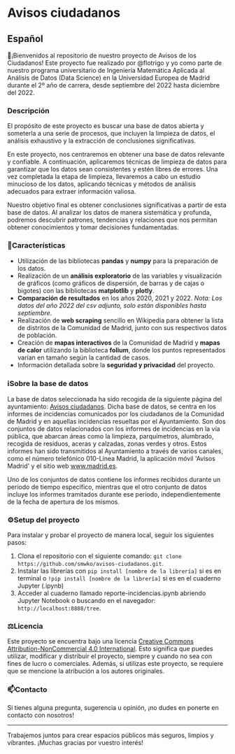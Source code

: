 # Avisos ciudadanos

## Español
👋¡Bienvenidos al repositorio de nuestro proyecto de Avisos de los Ciudadanos! Este proyecto fue realizado por @flotrigo y yo como parte de nuestro programa universitario de Ingeniería Matemática Aplicada al Análisis de Datos (Data Science) en la Universidad Europea de Madrid durante el 2º año de carrera, desde septiembre del 2022 hasta diciembre del 2022. 
### Descripción
El propósito de este proyecto es buscar una base de datos abierta y someterla a una serie de procesos, que incluyen la limpieza de datos, el análisis exhaustivo y la extracción de conclusiones significativas.

En este proyecto, nos centraremos en obtener una base de datos relevante y confiable. A continuación, aplicaremos técnicas de limpieza de datos para garantizar que los datos sean consistentes y estén libres de errores. Una vez completada la etapa de limpieza, llevaremos a cabo un estudio minucioso de los datos, aplicando técnicas y métodos de análisis adecuados para extraer información valiosa.

Nuestro objetivo final es obtener conclusiones significativas a partir de esta base de datos. Al analizar los datos de manera sistemática y profunda, podremos descubrir patrones, tendencias y relaciones que nos permitan obtener conocimientos y tomar decisiones fundamentadas.

### 🌟Características
- Utilización de las bibliotecas **pandas** y **numpy** para la preparación de los datos.
- Realización de un **análisis exploratorio** de las variables y visualización de gráficos (como gráficos de dispersión, de barras y de cajas o bigotes) con las bibliotecas **matplotlib** y **plotly**.
- **Comparación de resultados** en los años 2020, 2021 y 2022. *Nota: Los datos del año 2022 del csv adjunto, solo están disponibles hasta septiembre*.
- Realización de **web scraping** sencillo en Wikipedia para obtener la lista de distritos de la Comunidad de Madrid, junto con sus respectivos datos de población.
- Creación de **mapas interactivos** de la Comunidad de Madrid y **mapas de calor** utilizando la biblioteca **folium**, donde los puntos representados varían en tamaño según la cantidad de casos.
- Información detallada sobre la **seguridad y privacidad** del proyecto.

### ℹ️Sobre la base de datos
La base de datos seleccionada ha sido recogida de la siguiente página del ayuntamiento: [Avisos ciudadanos](https://datos.madrid.es/portal/site/egob/menuitem.c05c1f754a33a9fbe4b2e4b284f1a5a0/?vgnextoid=fd6112695c6bb410VgnVCM1000000b205a0aRCRD&vgnextchannel=374512b9ace9f310VgnVCM100000171f5a0aRCRD&vgnextfmt=default). Dicha base de datos, se centra en los informes de incidencias comunicados por los ciudadanos de la Comunidad de Madrid y en aquellas incidencias resueltas por el Ayuntamiento. Son dos conjuntos de datos relacionados con los informes de incidencias en la vía pública, que abarcan áreas como la limpieza, parquímetros, alumbrado, recogida de residuos, aceras y calzadas, zonas verdes y otros. Estos informes han sido transmitidos al Ayuntamiento a través de varios canales, como el número telefónico 010-Línea Madrid, la aplicación móvil 'Avisos Madrid' y el sitio web www.madrid.es.

Uno de los conjuntos de datos contiene los informes recibidos durante un período de tiempo específico, mientras que el otro conjunto de datos incluye los informes tramitados durante ese período, independientemente de la fecha de apertura de los mismos.

### ⚙️Setup del proyecto
Para instalar y probar el proyecto de manera local, seguir los siguientes pasos:

1. Clona el repositorio con el siguiente comando: `git clone https://github.com/smwko/avisos-ciudadanos.git`.
2. Instalar las librerías con `pip install [nombre de la librería]` si es en terminal o `!pip install [nombre de la librería]` si es en el cuaderno Jupyter (.ipynb)
3. Acceder al cuaderno llamado reporte-incidencias.ipynb abriendo Jupyter Notebook o buscando en el navegador: `http://localhost:8888/tree`.

### ⚖️Licencia
Este proyecto se encuentra bajo una licencia [Creative Commons Attribution-NonCommercial 4.0 International](https://creativecommons.org/licenses/by-nc/4.0/deed.es_ES). Esto significa que puedes utilizar, modificar y distribuir el proyecto, siempre y cuando no sea con fines de lucro o comerciales. Además, si utilizas este proyecto, se requiere que se mencione la atribución a los autores originales.

### 📫Contacto

Si tienes alguna pregunta, sugerencia u opinión, ¡no dudes en ponerte en contacto con nosotros!

---

Trabajemos juntos para crear espacios públicos más seguros, limpios y vibrantes. ¡Muchas gracias por vuestro interés!


